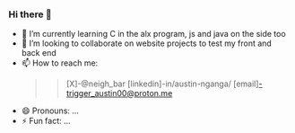 ### Hi there 👋

<!--
**triggerAustin/triggerAustin** is a ✨ _special_ ✨ repository because its `README.md` (this file) appears on your GitHub profile.

Here are some ideas to get you started:

- 🔭 I’m currently working on ... 🤔 I’m looking for help with ...
- 💬 Ask me about ...--->
- 🌱 I’m currently learning C in the alx program, js and java on the side too
- 👯 I’m looking to collaborate on website projects to test my front and back end
- 📫 How to reach me:
  >>[X]-@neigh_bar
  >>[linkedin]-in/austin-nganga/
  >>[email]-trigger_austin00@proton.me
- 😄 Pronouns: ...
- ⚡ Fun fact: ...

